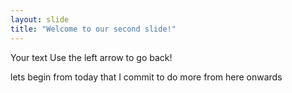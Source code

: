 ```yaml
---
layout: slide
title: "Welcome to our second slide!"
---
```

Your text
Use the left arrow to go back!

lets begin from today
that I commit to do more from here onwards

